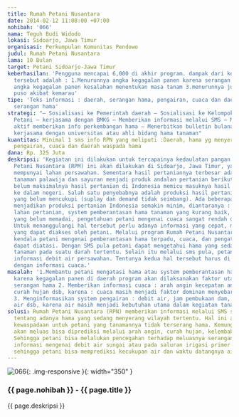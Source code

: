 ```yaml
---
title: Rumah Petani Nusantara
date: 2014-02-12 11:08:00 +07:00
nohibah: '066'
nama: Teguh Budi Widodo
lokasi: Sidoarjo, Jawa Timur
organisasi: Perkumpulan Komunitas Pendowo
judul: Rumah Petani Nusantara
lama: 10 Bulan
target: Petani Sidoarjo-Jawa Timur
keberhasilan: 'Pengguna mencapai 6,000 di akhir program. dampak dari keberhasilan
  tersebut adalah : 1.Menurunnya angka kegagalan panen karena serangan hama 2. Menurunnya
  angka kegagalan panen kesalahan menentukan masa tanam 3.menurunnya jumlah sawah
  puso akibat kemarau'
tipe: 'Teks informasi : daerah, serangan hama, pengairan, cuaca dan daerah waspada
  serangan hama'
strategi: "– Sosialisasi ke Pemerintah daerah – Sosialisasi ke Kelompok Tani – Pendataan
  Petani – kerjasama dengan BMKG – Memberikan informasi melalui SMS – Mendorong petani
  aktif memberikan info perkembangan hama – Menerbitkan bulletin bulanan – Menjalin
  kerjasama dengan universitas atau ahli bidang hama tanaman"
kuantitas: Minimal 1 sms info RPN yang meliputi :Daerah, hama yg menyerang, informasi
  pengairan, cuaca dan daerah waspada hama
dana: Rp. 325 Juta
deskripsi: 'Kegiatan ini dilakukan untuk tercapainya kedaulatan pangan. Program Rumah
  Petani Nusantara (RPM) ini akan dilakukan di Sidoarjo, Jawa Timur, yang masih banyak
  mempunyai lahan persawahan. Sementara hasil pertaniannya terbesar adalah padi. Untuk
  tanaman palawija dan sayuran menjadi produk andalan pertanian berikutnya. Masih
  belum maksimalnya hasil pertanian di Indonesia memicu masuknya hasil pertanian import
  ke dalam negeri. Salah satu penyebabnya adalah produksi hasil pertanian Indonesia
  yang belum mencukupi (suplay dan demand tidak seimbang). Ada beberapa kendala yang
  menjadikan produksi pertanian Indonesia semakin minim, diantaranya : semakin menyempitnya
  lahan pertanian, system pemberantasan hama tanaman yang kurang baik, system pengairan
  yang belum memadai, pengetahuan petani mengenai cuaca sangat rendah dan lain lain.
  Untuk menanggulangi hal tersebut perlu adanya informasi yang cepat, mudah dan murah
  yang dapat diakses oleh petani. Melalui program Rumah Petani Nusantara (RPN) inilah
  kendala petani mengenai pemberantasan hama terpadu, cuaca, dan pengaturan pengairan
  dapat diatasi. Dengan SMS pula petani dapat mengetahui hama yang sedang menjangkiti
  tanaman pada suatu darah tertentu. Selain itu melalui sms pula, petani dapat memperoleh
  informasi debit air persawahan. Tentunya kedua hal tersebut harus di integrasikan
  dengan informasi cuaca.'
masalah: '1.Membantu petani mengatasi hama atau system pemberantasan hama terpadu
  karena kegagalan panen di daerah program akan dilaksanakan faktor utamanya karena
  serangan hama 2. Memberikan informasi cuaca : arah angin kecepatan angin,kelembaban,
  curah hujan dsb, karena : cuaca masih menjadi faktor dominan menyebarnya hama tanaman
  3. Menginformasikan system pengairan : debit air, jam pembukaan dam, estimasi kedatangan
  air dsb, karena air masih menjadi kebutuhan utama dalam kegiatan tanam di sawah'
solusi: Rumah Petani Nusantara (RPN) memberikan informasi melalui SMS sedini mungkin
  tentang adanya hama yang sedang menyerang wilayah tertentu. Hal ini akan menjadikan
  kewaspadaan untuk petani yang tanamannya tidak terserang hama. Kemungkinan hama
  akan meluas bisa diprediksi melalui arah angin, curah hujan, kelembabab dan sebagainya.
  Sehingga petani bisa melalukan pencegahan terhadap meluasnya serangan hama. Memberikan
  informasi mengenai debit air sungai atau pada saluran irigasi primer melalui SMS
  sehingga petani bisa memprediksi kecukupan air dan waktu datangnya air.
---
```


![066](/static/img/hibahcms/066.png){: .img-responsive }{: width="350" }

### {{ page.nohibah }} - {{ page.title }}

{{ page.deskripsi }}

